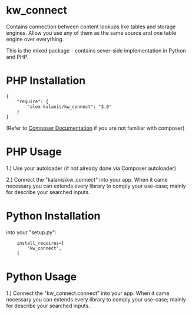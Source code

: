 kw_connect
================

Contains connection between content lookups like tables and storage engines. Allow you
use any of them as the same source and one table engine over everything.

This is the mixed package - contains sever-side implementation in Python and PHP.

# PHP Installation

```
{
    "require": {
        "alex-kalanis/kw_connect": "3.0"
    }
}
```

(Refer to [Composer Documentation](https://github.com/composer/composer/blob/master/doc/00-intro.md#introduction) if you are not
familiar with composer)


# PHP Usage

1.) Use your autoloader (if not already done via Composer autoloader)

2.) Connect the "kalanis\kw_connect" into your app. When it came necessary
you can extends every library to comply your use-case; mainly for describe your
searched inputs.

# Python Installation

into your "setup.py":

```
    install_requires=[
        'kw_connect',
    ]
```

# Python Usage

1.) Connect the "kw_connect.connect" into your app. When it came necessary
you can extends every library to comply your use-case; mainly for describe your
searched inputs.
